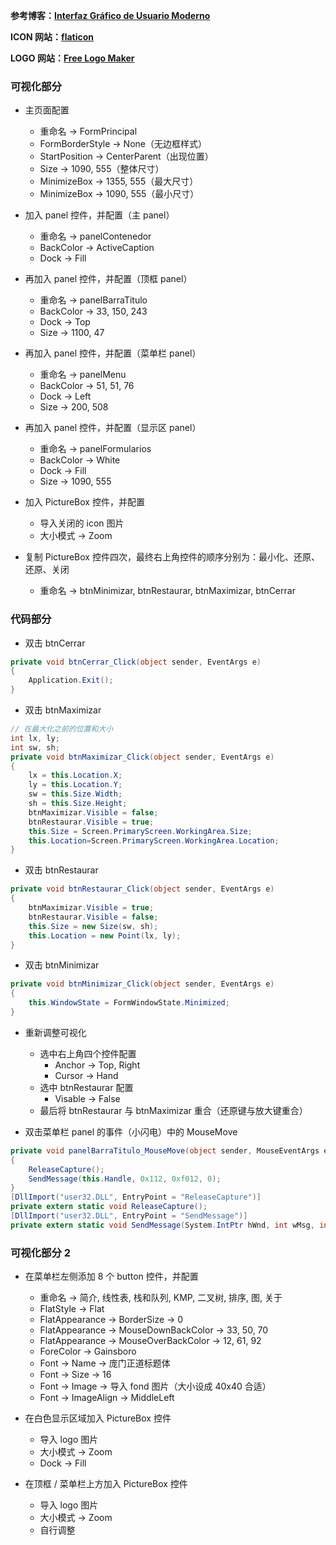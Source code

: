 **参考博客：[Interfaz Gráfico de Usuario Moderno](https://rjcodeadvance.com/interfaz-grafico-de-usuario-modernista-multi-window-con-c-version-completa/)**

**ICON 网站：[flaticon](https://www.flaticon.com/uicons/3)**

**LOGO 网站：[Free Logo Maker](https://logo.com/)**



### 可视化部分

- 主页面配置
  - 重命名 -> FormPrincipal
  - FormBorderStyle -> None（无边框样式）
  - StartPosition -> CenterParent（出现位置）
  - Size -> 1090, 555（整体尺寸）
  - MinimizeBox -> 1355, 555（最大尺寸）
  - MinimizeBox -> 1090, 555（最小尺寸）
- 加入 panel 控件，并配置（主 panel）
  - 重命名 -> panelContenedor
  - BackColor -> ActiveCaption
  - Dock -> Fill
- 再加入 panel 控件，并配置（顶框 panel）
  - 重命名 -> panelBarraTitulo
  - BackColor -> 33, 150, 243
  - Dock -> Top
  - Size -> 1100, 47
- 再加入 panel 控件，并配置（菜单栏 panel）
  - 重命名 -> panelMenu
  - BackColor -> 51, 51, 76
  - Dock -> Left
  - Size -> 200, 508
- 再加入 panel 控件，并配置（显示区 panel）
  - 重命名 -> panelFormularios
  - BackColor -> White
  - Dock -> Fill
  - Size -> 1090, 555

- 加入 PictureBox 控件，并配置
  - 导入关闭的 icon 图片
  - 大小模式 -> Zoom
- 复制 PictureBox 控件四次，最终右上角控件的顺序分别为：最小化、还原、还原、关闭
  - 重命名 -> btnMinimizar, btnRestaurar, btnMaximizar, btnCerrar

### 代码部分

- 双击 btnCerrar

```c#
private void btnCerrar_Click(object sender, EventArgs e)
{
    Application.Exit();
}
```

- 双击 btnMaximizar

```c#
// 在最大化之前的位置和大小
int lx, ly;
int sw, sh;
private void btnMaximizar_Click(object sender, EventArgs e)
{
    lx = this.Location.X;
    ly = this.Location.Y;
    sw = this.Size.Width;
    sh = this.Size.Height;
    btnMaximizar.Visible = false;
    btnRestaurar.Visible = true;
    this.Size = Screen.PrimaryScreen.WorkingArea.Size;
    this.Location=Screen.PrimaryScreen.WorkingArea.Location;
}
```

- 双击 btnRestaurar

```c#
private void btnRestaurar_Click(object sender, EventArgs e)
{
    btnMaximizar.Visible = true;
    btnRestaurar.Visible = false;
    this.Size = new Size(sw, sh);
    this.Location = new Point(lx, ly);
}
```

- 双击 btnMinimizar

```c#
private void btnMinimizar_Click(object sender, EventArgs e)
{
    this.WindowState = FormWindowState.Minimized;
}
```

- 重新调整可视化
  - 选中右上角四个控件配置
    - Anchor -> Top, Right
    - Cursor -> Hand
  - 选中 btnRestaurar  配置
    - Visable -> False
  - 最后将 btnRestaurar 与 btnMaximizar 重合（还原键与放大键重合）

- 双击菜单栏 panel 的事件（小闪电）中的 MouseMove

```c#
private void panelBarraTitulo_MouseMove(object sender, MouseEventArgs e)
{
    ReleaseCapture();
    SendMessage(this.Handle, 0x112, 0xf012, 0);
}
[DllImport("user32.DLL", EntryPoint = "ReleaseCapture")]
private extern static void ReleaseCapture();
[DllImport("user32.DLL", EntryPoint = "SendMessage")]
private extern static void SendMessage(System.IntPtr hWnd, int wMsg, int wParam, int lParam);
```

### 可视化部分 2

- 在菜单栏左侧添加 8 个 button 控件，并配置
  - 重命名 -> 简介, 线性表, 栈和队列, KMP, 二叉树, 排序, 图, 关于
  - FlatStyle -> Flat
  - FlatAppearance -> BorderSize -> 0
  - FlatAppearance -> MouseDownBackColor -> 33, 50, 70
  - FlatAppearance -> MouseOverBackColor -> 12, 61, 92
  - ForeColor -> Gainsboro
  - Font -> Name -> 庞门正道标题体
  - Font -> Size -> 16
  - Font -> Image -> 导入 fond 图片（大小设成 40x40 合适）
  - Font -> ImageAlign -> MiddleLeft

- 在白色显示区域加入 PictureBox 控件
  - 导入 logo 图片
  - 大小模式 -> Zoom
  - Dock -> Fill
- 在顶框 / 菜单栏上方加入 PictureBox 控件
  - 导入 logo 图片
  - 大小模式 -> Zoom
  - 自行调整